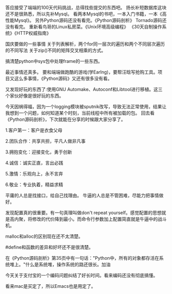 答应接受了端端的100天代码挑战，总得找些提交的东西吧。
扬长补短数据库这块还不是很熟悉，所以先补Mysql。
看两本Mysql的书吧，一本入门书籍，一本《高性能Mysql》。
另外Python源码还没有看完。《Python源码剖析》
Tornado源码还没有看完。
重新看鸟哥的Linux私房菜。《Unix环境高级编程》
《30天自制操作系统》《HTTP权威指南》

国庆要做的一些事情
关于列表解析，两个for同一层次的遍历和两个不同层次遍历的不同写法
关于zip()不同的矩阵交叉相乘的方式。

搞清楚python中sys包中处理frame的一些东西。

最近事情还真多。
要和端端做跑酷的游戏(学Earlng)，要帮汪晗写抢购工具。项目又这么多事情，《Python源码》又还有很多没有看。

又发现好玩的东西了:使用GNU Automake、Autoconf和Libtool进行移植。这三个家伙好像是很好玩的东西。

今天因祸得福，因为一个logging模块被sputnik改写，导致无法正常使用，结果让我想到一个问题，如何知道某个时刻，当前线程中所有被加载的包。
回去看《Python源码剖析》，下次就能在分享的时候跟大家分享了。

1.客户第一：客户是衣食父母

2.团队合作：共享共担，平凡人做非凡事

3.拥抱变化：迎接变化，勇于创新

4.诚信：诚实正直，言出必践

5.激情：乐观向上，永不言弃

6.敬业：专业执着，精益求精

平庸的人总是找接口，给自己找理由。
牛逼的人总是不管困难，尽能力把事情做好。

发现配置真的很重要。有一句真理叫做don't repeat yourself。感觉配置的思想就是高内聚，将修改的代价降到最小。而命令行参数加上配置简直就是牛逼中的战斗机。

malloc和alloc的区别现在还不太清楚。

#define和函数的差异和好坏还不是很清楚。

在《Python源码剖析》第35页中有一句话："Python中，所有的对象都存活在系统堆上。"什么是系统堆，操作系统的路还很长。加油

今天关于支付宝的一个编码问题纠结了好长时间。看来编码还没有彻底搞懂。

看来mac是买定了，所以Emacs也是用定了。
